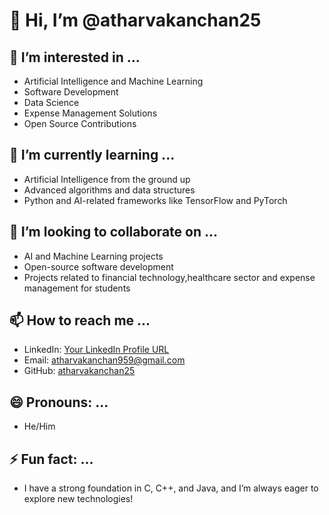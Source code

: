 # 👋 Hi, I’m @atharvakanchan25

## 👀 I’m interested in ...
- Artificial Intelligence and Machine Learning
- Software Development
- Data Science
- Expense Management Solutions
- Open Source Contributions

## 🌱 I’m currently learning ...
- Artificial Intelligence from the ground up
- Advanced algorithms and data structures
- Python and AI-related frameworks like TensorFlow and PyTorch


## 💞️ I’m looking to collaborate on ...
- AI and Machine Learning projects
- Open-source software development
- Projects related to financial technology,healthcare sector and expense management for students

## 📫 How to reach me ...
- LinkedIn: [Your LinkedIn Profile URL](https://www.linkedin.com/in/atharva-kanchan-797643271/)
- Email: atharvakanchan959@gmail.com
- GitHub: [atharvakanchan25](https://github.com/atharvakanchan25)

## 😄 Pronouns: ...
- He/Him

## ⚡ Fun fact: ...
- I have a strong foundation in C, C++, and Java, and I’m always eager to explore new technologies!
